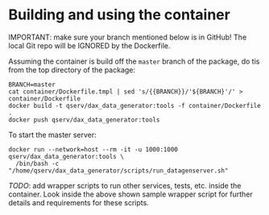 Building and using the container
================================

IMPORTANT: make sure your branch mentioned below is in GitHub! The local Git
repo will be IGNORED by the Dockerfile.

Assuming the container is build off the `master` branch of the package, do tis
from the top directory of the package:
```
BRANCH=master
cat container/Dockerfile.tmpl | sed 's/{{BRANCH}}/'${BRANCH}'/' > container/Dockerfile
docker build -t qserv/dax_data_generator:tools -f container/Dockerfile .
docker push qserv/dax_data_generator:tools
```

To start the master server:
```
docker run --network=host --rm -it -u 1000:1000 qserv/dax_data_generator:tools \
  /bin/bash -c "/home/qserv/dax_data_generator/scripts/run_datagenserver.sh"
```

*TODO*: add wrapper scripts to run other services, tests, etc. inside the container.
Look inside the above shown sample wrapper script for further details and requirements
for these scripts.
